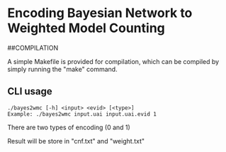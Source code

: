 # Encoding Bayesian Network to Weighted Model Counting

##COMPILATION

A simple Makefile is provided for compilation, which can be
compiled by simply running the "make" command.


## CLI usage
```
./bayes2wmc [-h] <input> <evid> [<type>]
Example: ./bayes2wmc input.uai input.uai.evid 1
```
There are two types of encoding (0 and 1)

Result will be store in "cnf.txt" and "weight.txt"
